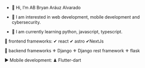 - 👋 Hi, I’m AB Bryan Aráuz Alvarado

- 👀 I am interested in web development, mobile development and cybersecurity.

- 🌱 I am currently learning python, javascript, typescript.

🌱 frontend frameworks:
  ✔ react
  ✔ astro
  ✔NextJs

 🌱 backend frameworks
 ⚜ Django
 ⚜ Django rest framework
 ⚜ flask

 ▶ Mobile development:
 ♟ Flutter-dart

